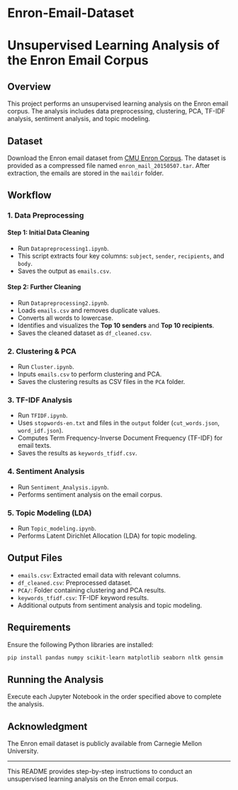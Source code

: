 # Enron-Email-Dataset
# Unsupervised Learning Analysis of the Enron Email Corpus

## Overview
This project performs an unsupervised learning analysis on the Enron email corpus. The analysis includes data preprocessing, clustering, PCA, TF-IDF analysis, sentiment analysis, and topic modeling.

## Dataset
Download the Enron email dataset from [CMU Enron Corpus](https://www.cs.cmu.edu/~enron/). The dataset is provided as a compressed file named `enron_mail_20150507.tar`. After extraction, the emails are stored in the `maildir` folder.

## Workflow
### 1. Data Preprocessing
#### **Step 1: Initial Data Cleaning**
- Run `Datapreprocessing1.ipynb`.
- This script extracts four key columns: `subject`, `sender`, `recipients`, and `body`.
- Saves the output as `emails.csv`.

#### **Step 2: Further Cleaning**
- Run `Datapreprocessing2.ipynb`.
- Loads `emails.csv` and removes duplicate values.
- Converts all words to lowercase.
- Identifies and visualizes the **Top 10 senders** and **Top 10 recipients**.
- Saves the cleaned dataset as `df_cleaned.csv`.

### 2. Clustering & PCA
- Run `Cluster.ipynb`.
- Inputs `emails.csv` to perform clustering and PCA.
- Saves the clustering results as CSV files in the `PCA` folder.

### 3. TF-IDF Analysis
- Run `TFIDF.ipynb`.
- Uses `stopwords-en.txt` and files in the `output` folder (`cut_words.json`, `word_idf.json`).
- Computes Term Frequency-Inverse Document Frequency (TF-IDF) for email texts.
- Saves the results as `keywords_tfidf.csv`.

### 4. Sentiment Analysis
- Run `Sentiment_Analysis.ipynb`.
- Performs sentiment analysis on the email corpus.

### 5. Topic Modeling (LDA)
- Run `Topic_modeling.ipynb`.
- Performs Latent Dirichlet Allocation (LDA) for topic modeling.

## Output Files
- `emails.csv`: Extracted email data with relevant columns.
- `df_cleaned.csv`: Preprocessed dataset.
- `PCA/`: Folder containing clustering and PCA results.
- `keywords_tfidf.csv`: TF-IDF keyword results.
- Additional outputs from sentiment analysis and topic modeling.

## Requirements
Ensure the following Python libraries are installed:
```bash
pip install pandas numpy scikit-learn matplotlib seaborn nltk gensim
```

## Running the Analysis
Execute each Jupyter Notebook in the order specified above to complete the analysis.

## Acknowledgment
The Enron email dataset is publicly available from Carnegie Mellon University.

---
This README provides step-by-step instructions to conduct an unsupervised learning analysis on the Enron email corpus.
